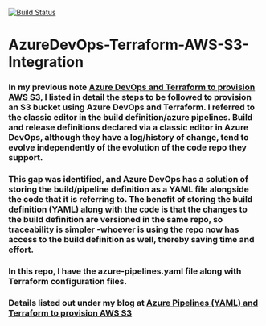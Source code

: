 [![Build Status](https://littlecoding.visualstudio.com/Project-03/_apis/build/status/kunduso.AzureDevOps-Terraform-AWS-S3-Integration?branchName=main)](https://littlecoding.visualstudio.com/Project-03/_build/latest?definitionId=16&branchName=main)
# AzureDevOps-Terraform-AWS-S3-Integration
### In my previous note [Azure DevOps and Terraform to provision AWS S3](https://skundunotes.com/2021/02/14/azure-devops-and-terraform-to-provision-aws-s3/), I listed in detail the steps to be followed to provision an S3 bucket using Azure DevOps and Terraform. I referred to the classic editor in the build definition/azure pipelines. Build and release definitions declared via a classic editor in Azure DevOps, although they have a log/history of change, tend to evolve independently of the evolution of the code repo they support.

### This gap was identified, and Azure DevOps has a solution of storing the build/pipeline definition as a YAML file alongside the code that it is referring to. The benefit of storing the build definition (YAML) along with the code is that the changes to the build definition are versioned in the same repo, so traceability is simpler -whoever is using the repo now has access to the build definition as well, thereby saving time and effort.

### In this repo, I have the azure-pipelines.yaml file along with Terraform configuration files.

### Details listed out under my blog at [Azure Pipelines (YAML) and Terraform to provision AWS S3](https://skundunotes.com/2021/02/17/azure-pipelines-yaml-and-terraform-to-provision-aws-s3/)